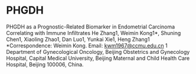 # PHGDH
PHGDH as a Prognostic-Related Biomarker in Endometrial Carcinoma Correlating with Immune Infiltrates
He Zhang1, Weimin Kong1*, Shuning Chen1, Xiaoling Zhao1, Dan Luo1, Yunkai Xie1, Heng Zhang1
*Correspondence: Weimin Kong. Email: kwm1967@ccmu.edu.cn
1 Department of Gynecological Oncology, Beijing Obstetrics and Gynecology Hospital, Capital Medical University, Beijing Maternal and Child Health Care Hospital, Beijing 100006, China.
